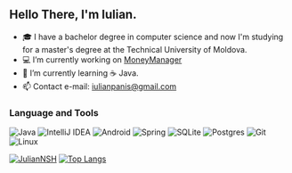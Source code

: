
## Hello There, I'm Iulian. 

- :mortar_board: I have a bachelor degree in computer science and now I'm studying for a master's degree at the Technical University of Moldova.
- :computer: I’m currently working on [MoneyManager](https://github.com/JulianNSH/MoneyManager)
- 🌱 I’m currently learning :coffee: Java.
- :mailbox: Contact e-mail: <iulianpanis@gmail.com>


### Language and Tools 
![Java](https://img.shields.io/badge/java-%23ED8B00.svg?style=for-the-badge&logo=java&logoColor=white)
![IntelliJ IDEA](https://img.shields.io/badge/IntelliJIDEA-000000.svg?style=for-the-badge&logo=intellij-idea&logoColor=white)
![Android](https://img.shields.io/badge/Android-3DDC84?style=for-the-badge&logo=android&logoColor=white)
![Spring](https://img.shields.io/badge/spring-%236DB33F.svg?style=for-the-badge&logo=spring&logoColor=white)
![SQLite](https://img.shields.io/badge/sqlite-%2307405e.svg?style=for-the-badge&logo=sqlite&logoColor=white)
![Postgres](https://img.shields.io/badge/postgres-%23316192.svg?style=for-the-badge&logo=postgresql&logoColor=white)
![Git](https://img.shields.io/badge/git-%23F05033.svg?style=for-the-badge&logo=git&logoColor=white)
![Linux](https://img.shields.io/badge/Linux-FCC624?style=for-the-badge&logo=linux&logoColor=black)

[![JulianNSH](https://github-readme-stats.vercel.app/api?username=JulianNSH&theme=synthwave&show_icons=true&include_all_commits=true&hide=issues)](https://github.com/JulianNSH)
[![Top Langs](https://github-readme-stats.vercel.app/api/top-langs/?username=JulianNSH&layout=compact&theme=synthwave)](https://github.com/JulianNSH)
